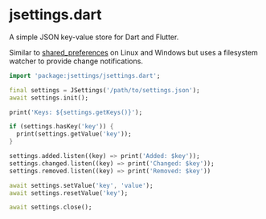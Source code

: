 # jsettings.dart

A simple JSON key-value store for Dart and Flutter.

Similar to [shared_preferences](https://pub.dev/packages/shared_preferences) on
Linux and Windows but uses a filesystem watcher to provide change notifications.

```dart
import 'package:jsettings/jsettings.dart';
```

```dart
final settings = JSettings('/path/to/settings.json');
await settings.init();

print('Keys: ${settings.getKeys()}');

if (settings.hasKey('key')) {
  print(settings.getValue('key'));
}

settings.added.listen((key) => print('Added: $key'));
settings.changed.listen((key) => print('Changed: $key'));
settings.removed.listen((key) => print('Removed: $key'))

await settings.setValue('key', 'value');
await settings.resetValue('key');

await settings.close();
```
